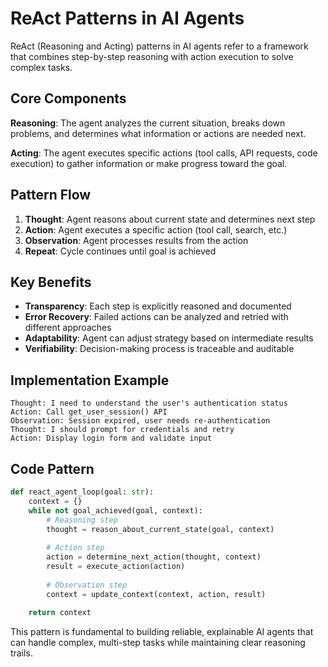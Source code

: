 # ReAct Patterns in AI Agents

ReAct (Reasoning and Acting) patterns in AI agents refer to a framework that combines step-by-step reasoning with action execution to solve complex tasks.

## Core Components

**Reasoning**: The agent analyzes the current situation, breaks down problems, and determines what information or actions are needed next.

**Acting**: The agent executes specific actions (tool calls, API requests, code execution) to gather information or make progress toward the goal.

## Pattern Flow

1. **Thought**: Agent reasons about current state and determines next step
2. **Action**: Agent executes a specific action (tool call, search, etc.)
3. **Observation**: Agent processes results from the action
4. **Repeat**: Cycle continues until goal is achieved

## Key Benefits

- **Transparency**: Each step is explicitly reasoned and documented
- **Error Recovery**: Failed actions can be analyzed and retried with different approaches
- **Adaptability**: Agent can adjust strategy based on intermediate results
- **Verifiability**: Decision-making process is traceable and auditable

## Implementation Example

```
Thought: I need to understand the user's authentication status
Action: Call get_user_session() API
Observation: Session expired, user needs re-authentication
Thought: I should prompt for credentials and retry
Action: Display login form and validate input
```

## Code Pattern

```python
def react_agent_loop(goal: str):
    context = {}
    while not goal_achieved(goal, context):
        # Reasoning step
        thought = reason_about_current_state(goal, context)
        
        # Action step
        action = determine_next_action(thought, context)
        result = execute_action(action)
        
        # Observation step
        context = update_context(context, action, result)
        
    return context
```

This pattern is fundamental to building reliable, explainable AI agents that can handle complex, multi-step tasks while maintaining clear reasoning trails.